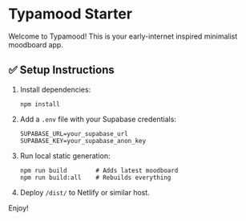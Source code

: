 # Typamood Starter

Welcome to Typamood! This is your early-internet inspired minimalist moodboard app.

## ✅ Setup Instructions

1. Install dependencies:
   ```
   npm install
   ```

2. Add a `.env` file with your Supabase credentials:
   ```
   SUPABASE_URL=your_supabase_url
   SUPABASE_KEY=your_supabase_anon_key
   ```

3. Run local static generation:
   ```
   npm run build        # Adds latest moodboard
   npm run build:all    # Rebuilds everything
   ```

4. Deploy `/dist/` to Netlify or similar host.

Enjoy!
